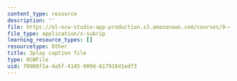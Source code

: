 ```yaml
---
content_type: resource
description: ''
file: https://ol-ocw-studio-app-production.s3.amazonaws.com/courses/9-40-introduction-to-neural-computation-spring-2018/70908f1a4a5f4145989d617916d1edf3_EpPtCLkCGOk.srt
file_type: application/x-subrip
learning_resource_types: []
resourcetype: Other
title: 3play caption file
type: OCWFile
uid: 70908f1a-4a5f-4145-989d-617916d1edf3
---
```

